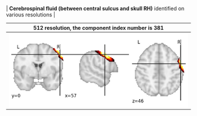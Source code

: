 


| **Cerebrospinal fluid (between central sulcus and skull RH)** identified on various resolutions |

| 512 resolution, the component index number is 381|  
|:---:|  
| ![Component 512](../512/final/381.jpg "From component 512: Cerebrospinal fluid (between central sulcus and skull RH)") |